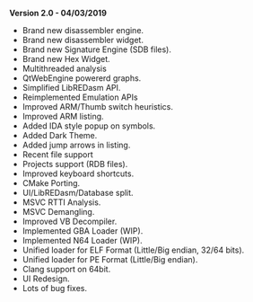 **Version 2.0 - 04/03/2019**
* Brand new disassembler engine.
* Brand new disassembler widget.
* Brand new Signature Engine (SDB files).
* Brand new Hex Widget.
* Multithreaded analysis
* QtWebEngine powererd graphs.
* Simplified LibREDasm API.
* Reimplemented Emulation APIs
* Improved ARM/Thumb switch heuristics.
* Improved ARM listing.
* Added IDA style popup on symbols.
* Added Dark Theme.
* Added jump arrows in listing.
* Recent file support
* Projects support (RDB files).
* Improved keyboard shortcuts.
* CMake Porting.
* UI/LibREDasm/Database split.
* MSVC RTTI Analysis.
* MSVC Demangling.
* Improved VB Decompiler.
* Implemented GBA Loader (WIP).
* Implemented N64 Loader (WIP).
* Unified loader for ELF Format (Little/Big endian, 32/64 bits).
* Unified loader for PE Format (Little/Big endian).
* Clang support on 64bit.
* UI Redesign.
* Lots of bug fixes.
